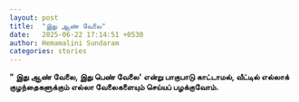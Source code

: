 ```yaml
---
layout: post
title:  "இது ஆண் வேலை"
date:   2025-06-22 17:14:51 +0530
author: Hemamalini Sundaram
categories: stories
---
```


**" இது ஆண் வேலை, இது பெண் வேலை' என்று பாகுபாடு காட்டாமல், வீட்டில் எல்லாக்
குழந்தைகளுக்கும் எல்லா வேலைகளையும் செய்யப் பழக்குவோம்.**
